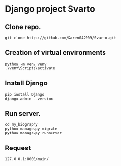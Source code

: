 # Django project Svarto
## Clone repo.
```
git clone https://github.com/Karen042009/Svarto.git
```
## Creation of virtual environments 
```
python -m venv venv
.\venv\Scripts\activate
```
## Install Django
```
pip install Django
django-admin --version
```
## Run server. 
```
cd my_biography
python manage.py migrate  
python manage.py runserver
```
## Request
```
127.0.0.1:8000/main/
```
